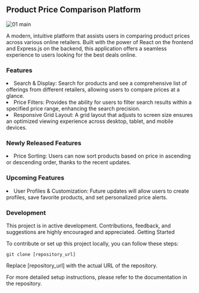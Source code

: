 ## Product Price Comparison Platform

![01 main](https://github.com/Wajola55/react-price-comparison-app/assets/118658753/0361368d-6322-485c-a1d9-69647f8bc58e)



A modern, intuitive platform that assists users in comparing product prices across various online retailers. Built with the power of React on the frontend and Express.js on the backend, this application offers a seamless experience to users looking for the best deals online.

### Features

<li>Search & Display: Search for products and see a comprehensive list of offerings from different retailers, allowing users to compare prices at a glance.

<li>Price Filters: Provides the ability for users to filter search results within a specified price range, enhancing the search precision.

<li>Responsive Grid Layout: A grid layout that adjusts to screen size ensures an optimized viewing experience across desktop, tablet, and mobile devices.

### Newly Released Features

<li>Price Sorting: Users can now sort products based on price in ascending or descending order, thanks to the recent updates.

### Upcoming Features


<li>User Profiles & Customization: Future updates will allow users to create profiles, save favorite products, and set personalized price alerts.

### Development

This project is in active development. Contributions, feedback, and suggestions are highly encouraged and appreciated.
Getting Started

To contribute or set up this project locally, you can follow these steps:


<code>git clone [repository_url]</code>

Replace [repository_url] with the actual URL of the repository.

For more detailed setup instructions, please refer to the documentation in the repository.
